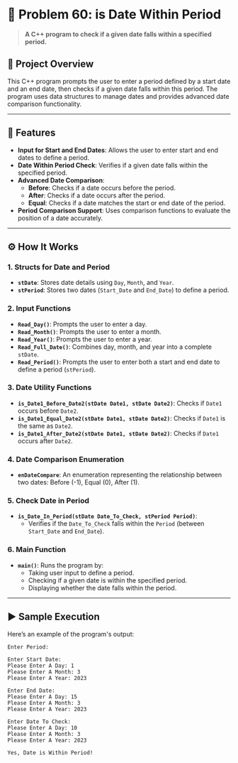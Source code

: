 # 📅 Problem 60: is Date Within Period

> **A C++ program to check if a given date falls within a specified period.**

## 📘 Project Overview
This C++ program prompts the user to enter a period defined by a start date and an end date, then checks if a given date falls within this period. The program uses data structures to manage dates and provides advanced date comparison functionality.

---

## 🌟 Features
- **Input for Start and End Dates**: Allows the user to enter start and end dates to define a period.
- **Date Within Period Check**: Verifies if a given date falls within the specified period.
- **Advanced Date Comparison**:
  - **Before**: Checks if a date occurs before the period.
  - **After**: Checks if a date occurs after the period.
  - **Equal**: Checks if a date matches the start or end date of the period.
- **Period Comparison Support**: Uses comparison functions to evaluate the position of a date accurately.

---

## ⚙️ How It Works

### 1. Structs for Date and Period
- **`stDate`**: Stores date details using `Day`, `Month`, and `Year`.
- **`stPeriod`**: Stores two dates (`Start_Date` and `End_Date`) to define a period.

### 2. Input Functions
- **`Read_Day()`**: Prompts the user to enter a day.
- **`Read_Month()`**: Prompts the user to enter a month.
- **`Read_Year()`**: Prompts the user to enter a year.
- **`Read_Full_Date()`**: Combines day, month, and year into a complete `stDate`.
- **`Read_Period()`**: Prompts the user to enter both a start and end date to define a period (`stPeriod`).

### 3. Date Utility Functions
- **`is_Date1_Before_Date2(stDate Date1, stDate Date2)`**: Checks if `Date1` occurs before `Date2`.
- **`is_Date1_Equal_Date2(stDate Date1, stDate Date2)`**: Checks if `Date1` is the same as `Date2`.
- **`is_Date1_After_Date2(stDate Date1, stDate Date2)`**: Checks if `Date1` occurs after `Date2`.

### 4. Date Comparison Enumeration
- **`enDateCompare`**: An enumeration representing the relationship between two dates: Before (-1), Equal (0), After (1).

### 5. Check Date in Period
- **`is_Date_In_Period(stDate Date_To_Check, stPeriod Period)`**:
  - Verifies if the `Date_To_Check` falls within the `Period` (between `Start_Date` and `End_Date`).

### 6. Main Function
- **`main()`**: Runs the program by:
  - Taking user input to define a period.
  - Checking if a given date is within the specified period.
  - Displaying whether the date falls within the period.

---

## ▶️ Sample Execution
Here’s an example of the program's output:

```plaintext
Enter Period:

Enter Start Date:
Please Enter A Day: 1
Please Enter A Month: 3
Please Enter A Year: 2023

Enter End Date:
Please Enter A Day: 15
Please Enter A Month: 3
Please Enter A Year: 2023

Enter Date To Check:
Please Enter A Day: 10
Please Enter A Month: 3
Please Enter A Year: 2023

Yes, Date is Within Period!
